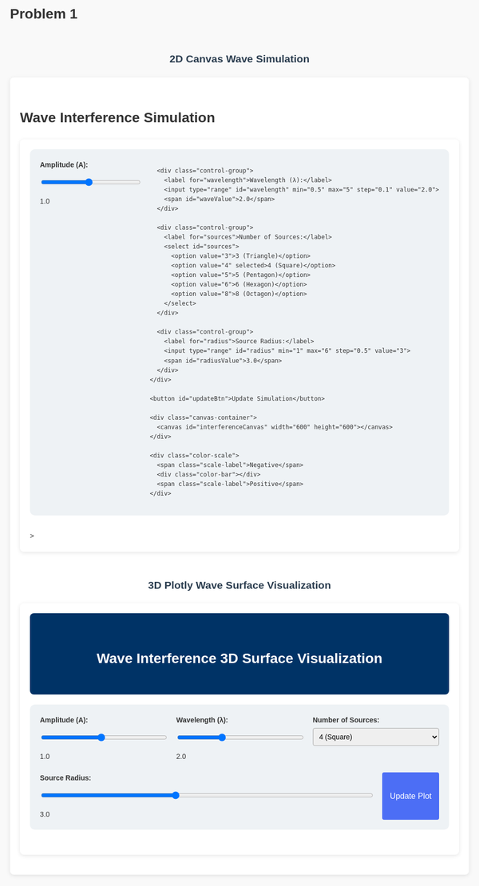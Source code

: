 # Problem 1

<!DOCTYPE html>
<html lang="en">
<head>
  <meta charset="UTF-8" />
  <meta name="viewport" content="width=device-width, initial-scale=1.0"/>
  <title>Combined Wave Interference Simulations</title>
  <script src="https://cdn.plot.ly/plotly-latest.min.js"></script>
  <style>
    body {
      font-family: 'Segoe UI', Tahoma, Geneva, Verdana, sans-serif;
      background-color: #f5f7fa;
      color: #333;
      max-width: 1000px;
      margin: auto;
      padding: 20px;
    }
    h2 {
      text-align: center;
      color: #2c3e50;
      margin-top: 50px;
    }
    .container {
      background: white;
      border-radius: 8px;
      padding: 20px;
      box-shadow: 0 2px 8px rgba(0,0,0,0.1);
      margin-bottom: 50px;
    }
    .canvas-container {
      display: flex;
      justify-content: center;
      margin: 20px 0;
    }
    canvas {
      border: 1px solid #ddd;
      border-radius: 4px;
      background-color: #000;
    }
  </style>
</head>
<body>

  <h2>2D Canvas Wave Simulation</h2>
  <div class="container">
   <!DOCTYPE html>
<html lang="en">
<head>
  <meta charset="UTF-8" />
  <meta name="viewport" content="width=device-width, initial-scale=1.0"/>
  <title>Wave Interference Simulation</title>
  <style>
    body {
      font-family: 'Segoe UI', Tahoma, Geneva, Verdana, sans-serif;
      background-color: #f5f7fa;
      margin: 0 auto;
      padding: 20px;
      color: #333;
      line-height: 1.6;
      max-width: 1000px;
    }

    h1 {
      color: #2c3e50;
      text-align: center;
    }

    .container {
      background: white;
      border-radius: 8px;
      box-shadow: 0 2px 8px rgba(0,0,0,0.1);
      padding: 20px;
      margin: 20px 0;
    }

    .controls {
      display: flex;
      flex-wrap: wrap;
      gap: 15px;
      justify-content: center;
      margin-bottom: 20px;
    }

    .control-group {
      display: flex;
      flex-direction: column;
      min-width: 200px;
    }

    label {
      margin-bottom: 5px;
      font-weight: bold;
    }

    input, select {
      padding: 8px;
      border: 1px solid #ddd;
      border-radius: 4px;
      margin-bottom: 10px;
    }

    button {
      background-color: #4c6ef5;
      color: white;
      border: none;
      padding: 10px 15px;
      border-radius: 4px;
      cursor: pointer;
      font-size: 16px;
    }

    button:hover {
      background-color: #364fc7;
    }

    .canvas-container {
      display: flex;
      justify-content: center;
      margin: 20px 0;
    }

    canvas {
      border: 1px solid #ddd;
      border-radius: 4px;
      background-color: #000;
    }

    .color-scale {
      display: flex;
      align-items: center;
      justify-content: center;
      margin: 20px 0;
    }

    .color-bar {
      width: 300px;
      height: 20px;
      background: linear-gradient(to right, blue, white, red);
      border-radius: 2px;
      margin: 0 10px;
    }

    .scale-label {
      font-size: 14px;
      color: #666;
    }
  </style>
</head>
<body>
  <h1>Wave Interference Simulation</h1>

  <div class="container">
    <div class="controls">
      <div class="control-group">
        <label for="amplitude">Amplitude (A):</label>
        <input type="range" id="amplitude" min="0.1" max="2" step="0.1" value="1.0">
        <span id="ampValue">1.0</span>
      </div>

      <div class="control-group">
        <label for="wavelength">Wavelength (λ):</label>
        <input type="range" id="wavelength" min="0.5" max="5" step="0.1" value="2.0">
        <span id="waveValue">2.0</span>
      </div>

      <div class="control-group">
        <label for="sources">Number of Sources:</label>
        <select id="sources">
          <option value="3">3 (Triangle)</option>
          <option value="4" selected>4 (Square)</option>
          <option value="5">5 (Pentagon)</option>
          <option value="6">6 (Hexagon)</option>
          <option value="8">8 (Octagon)</option>
        </select>
      </div>

      <div class="control-group">
        <label for="radius">Source Radius:</label>
        <input type="range" id="radius" min="1" max="6" step="0.5" value="3">
        <span id="radiusValue">3.0</span>
      </div>
    </div>

    <button id="updateBtn">Update Simulation</button>

    <div class="canvas-container">
      <canvas id="interferenceCanvas" width="600" height="600"></canvas>
    </div>

    <div class="color-scale">
      <span class="scale-label">Negative</span>
      <div class="color-bar"></div>
      <span class="scale-label">Positive</span>
    </div>
  </div>

  <script>
    const canvas = document.getElementById('interferenceCanvas');
    const ctx = canvas.getContext('2d');

    const amplitudeInput = document.getElementById('amplitude');
    const wavelengthInput = document.getElementById('wavelength');
    const sourcesInput = document.getElementById('sources');
    const radiusInput = document.getElementById('radius');
    const updateBtn = document.getElementById('updateBtn');
    const ampValue = document.getElementById('ampValue');
    const waveValue = document.getElementById('waveValue');
    const radiusValue = document.getElementById('radiusValue');

    let A = parseFloat(amplitudeInput.value);
    let wavelength = parseFloat(wavelengthInput.value);
    let numSources = parseInt(sourcesInput.value);
    let sourceRadius = parseFloat(radiusInput.value);
    let frequency = 1.0;
    let k = 2 * Math.PI / wavelength;
    let omega = 2 * Math.PI * frequency;
    let phi = 0;
    let t = 0;
    let animationId;

    ampValue.textContent = A.toFixed(1);
    waveValue.textContent = wavelength.toFixed(1);
    radiusValue.textContent = sourceRadius.toFixed(1);

    amplitudeInput.addEventListener('input', () => {
      A = parseFloat(amplitudeInput.value);
      ampValue.textContent = A.toFixed(1);
    });

    wavelengthInput.addEventListener('input', () => {
      wavelength = parseFloat(wavelengthInput.value);
      k = 2 * Math.PI / wavelength;
      waveValue.textContent = wavelength.toFixed(1);
    });

    radiusInput.addEventListener('input', () => {
      sourceRadius = parseFloat(radiusInput.value);
      radiusValue.textContent = sourceRadius.toFixed(1);
    });

    updateBtn.addEventListener('click', () => {
      cancelAnimationFrame(animationId);
      t = 0;
      runAnimation();
    });

    function regularPolygon(n, radius) {
      const points = [];
      for (let i = 0; i < n; i++) {
        const angle = (2 * Math.PI * i) / n;
        points.push([radius * Math.cos(angle), radius * Math.sin(angle)]);
      }
      return points;
    }

    function mapToColor(value, min, max) {
      const normalized = (value - min) / (max - min);
      let r, g, b;
      if (normalized < 0.5) {
        const t = normalized * 2;
        r = 255 * t;
        g = 255 * t;
        b = 255;
      } else {
        const t = (normalized - 0.5) * 2;
        r = 255;
        g = 255 * (1 - t);
        b = 255 * (1 - t);
      }
      return [r, g, b];
    }

    function runAnimation() {
      numSources = parseInt(sourcesInput.value);
      k = 2 * Math.PI / wavelength;
      const width = canvas.width;
      const height = canvas.height;
      const imageData = ctx.createImageData(width, height);
      const data = imageData.data;
      const scale = 20;
      const offsetX = width / 2;
      const offsetY = height / 2;
      const sources = regularPolygon(numSources, sourceRadius);

      const waveValues = new Array(width * height);
      let minVal = Infinity;
      let maxVal = -Infinity;

      for (let y = 0; y < height; y++) {
        for (let x = 0; x < width; x++) {
          const physX = (x - offsetX) / scale;
          const physY = (y - offsetY) / scale;
          let eta = 0;
          for (const [x0, y0] of sources) {
            const R = Math.sqrt((physX - x0) ** 2 + (physY - y0) ** 2);
            const amplitude = R < 0.01 ? A : A / Math.sqrt(R + 0.01);
            eta += amplitude * Math.cos(k * R - omega * t + phi);
          }
          const index = y * width + x;
          waveValues[index] = eta;
          minVal = Math.min(minVal, eta);
          maxVal = Math.max(maxVal, eta);
        }
      }

      for (let y = 0; y < height; y++) {
        for (let x = 0; x < width; x++) {
          const index = y * width + x;
          const eta = waveValues[index];
          const [r, g, b] = mapToColor(eta, minVal, maxVal);
          const pixelIndex = (y * width + x) * 4;
          data[pixelIndex] = r;
          data[pixelIndex + 1] = g;
          data[pixelIndex + 2] = b;
          data[pixelIndex + 3] = 255;
        }
      }

      ctx.putImageData(imageData, 0, 0);
      drawSources(sources, scale, offsetX, offsetY);

      t += 0.05;
      animationId = requestAnimationFrame(runAnimation);
    }

    function drawSources(sources, scale, offsetX, offsetY) {
      ctx.fillStyle = 'white';
      ctx.strokeStyle = 'black';
      for (const [x0, y0] of sources) {
        const canvasX = x0 * scale + offsetX;
        const canvasY = y0 * scale + offsetY;
        ctx.beginPath();
        ctx.arc(canvasX, canvasY, 5, 0, 2 * Math.PI);
        ctx.fill();
        ctx.stroke();
      }
    }

    runAnimation();
  </script>
</body>
</html>> 

  </div>

  <h2>3D Plotly Wave Surface Visualization</h2>
  <div class="container">
    <!DOCTYPE html>
<html lang="en">
<head>
  <meta charset="UTF-8">
  <meta name="viewport" content="width=device-width, initial-scale=1.0">
  <title>Wave Interference Explorations - 3D Visualization</title>
  <script src="https://cdn.plot.ly/plotly-latest.min.js"></script>
  <style>
    body {
      font-family: Arial, sans-serif;
      background: #f9f9f9;
      margin: 0;
      padding: 20px;
      color: #333;
      max-width: 1000px;
      margin: auto;
    }
    header {
      background: #003366;
      color: white;
      padding: 30px 20px;
      text-align: center;
      border-radius: 8px;
      margin-bottom: 20px;
    }
    .controls {
      background: #eef2f5;
      padding: 20px;
      border-radius: 10px;
      display: flex;
      flex-wrap: wrap;
      gap: 20px;
      margin-bottom: 30px;
      justify-content: center;
    }
    .control-group {
      flex: 1;
      min-width: 200px;
    }
    label {
      display: block;
      margin-bottom: 5px;
      font-weight: bold;
    }
    input, select {
      width: 100%;
      padding: 8px;
      font-size: 14px;
      border-radius: 4px;
      border: 1px solid #aaa;
    }
  </style>
</head>
<body>
  <header>
    <h1>Wave Interference 3D Surface Visualization</h1>
  </header>

  <div class="controls">
    <div class="control-group">
      <label for="amplitude">Amplitude (A):</label>
      <input type="range" id="amplitude" min="0.1" max="2" step="0.1" value="1.0">
      <span id="ampValue">1.0</span>
    </div>
    <div class="control-group">
      <label for="wavelength">Wavelength (λ):</label>
      <input type="range" id="wavelength" min="0.5" max="5" step="0.1" value="2.0">
      <span id="waveValue">2.0</span>
    </div>
    <div class="control-group">
      <label for="sources">Number of Sources:</label>
      <select id="sources">
        <option value="3">3 (Triangle)</option>
        <option value="4" selected>4 (Square)</option>
        <option value="5">5 (Pentagon)</option>
        <option value="6">6 (Hexagon)</option>
        <option value="8">8 (Octagon)</option>
      </select>
    </div>
    <div class="control-group">
      <label for="radius">Source Radius:</label>
      <input type="range" id="radius" min="1" max="6" step="0.5" value="3">
      <span id="radiusValue">3.0</span>
    </div>
    <button id="updateBtn">Update Plot</button>
  </div>

  <div id="plot3d"></div>

  <script>
    const amplitudeInput = document.getElementById('amplitude');
    const wavelengthInput = document.getElementById('wavelength');
    const sourcesInput = document.getElementById('sources');
    const radiusInput = document.getElementById('radius');
    const updateBtn = document.getElementById('updateBtn');
    const ampValue = document.getElementById('ampValue');
    const waveValue = document.getElementById('waveValue');
    const radiusValue = document.getElementById('radiusValue');

    ampValue.textContent = amplitudeInput.value;
    waveValue.textContent = wavelengthInput.value;
    radiusValue.textContent = radiusInput.value;

    amplitudeInput.addEventListener('input', () => ampValue.textContent = amplitudeInput.value);
    wavelengthInput.addEventListener('input', () => waveValue.textContent = wavelengthInput.value);
    radiusInput.addEventListener('input', () => radiusValue.textContent = radiusInput.value);

    updateBtn.addEventListener('click', plotSurface);

    function regularPolygon(n, radius) {
      const points = [];
      for (let i = 0; i < n; i++) {
        const angle = (2 * Math.PI * i) / n;
        points.push([radius * Math.cos(angle), radius * Math.sin(angle)]);
      }
      return points;
    }

    function plotSurface() {
      const A = parseFloat(amplitudeInput.value);
      const wavelength = parseFloat(wavelengthInput.value);
      const numSources = parseInt(sourcesInput.value);
      const sourceRadius = parseFloat(radiusInput.value);
      const k = 2 * Math.PI / wavelength;
      const omega = 2 * Math.PI * 1.0; // fixed frequency
      const phi = 0;
      const t = 0; // snapshot at t = 0

      const size = 50;
      const range = 5;
      const x = [...Array(size)].map((_, i) => -range + (2 * range * i) / (size - 1));
      const y = x;

      const X = [], Y = [], Z = [];
      const sources = regularPolygon(numSources, sourceRadius);

      for (let i = 0; i < size; i++) {
        X[i] = [];
        Y[i] = [];
        Z[i] = [];
        for (let j = 0; j < size; j++) {
          const xi = x[j];
          const yi = y[i];
          let eta = 0;
          for (const [x0, y0] of sources) {
            const R = Math.sqrt((xi - x0) ** 2 + (yi - y0) ** 2);
            const amplitude = R < 0.01 ? A : A / Math.sqrt(R + 0.01);
            eta += amplitude * Math.cos(k * R - omega * t + phi);
          }
          X[i][j] = xi;
          Y[i][j] = yi;
          Z[i][j] = eta;
        }
      }

      const data = [{
        type: 'surface',
        x: X,
        y: Y,
        z: Z,
        colorscale: 'Jet',
        contours: {
          z: {
            show: true,
            usecolormap: true,
            highlightcolor: "#42f462",
            project: { z: true }
          }
        }
      }];

      const layout = {
        title: '3D Wave Interference Pattern',
        autosize: true,
        scene: {
          xaxis: { title: 'X' },
          yaxis: { title: 'Y' },
          zaxis: { title: 'Displacement η(x, y, t)' }
        }
      };

      Plotly.newPlot('plot3d', data, layout);
    }

    plotSurface();
  </script>
</body>
</html>

  </div>

</body>
</html>
